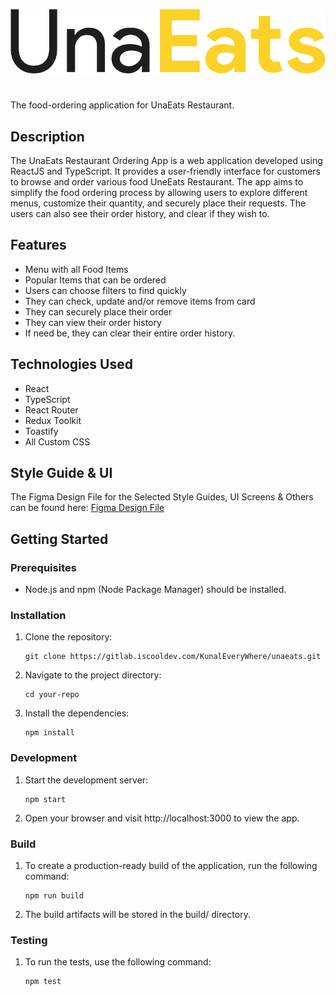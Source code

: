![UnaEats Image](./unaeats/src/assets/icons/icon-unaeats.png)

# 
The food-ordering application for UnaEats Restaurant.

## Description

The UnaEats Restaurant Ordering App is a web application developed using ReactJS and TypeScript. It provides a user-friendly interface for customers to browse and order various food UneEats Restaurant. The app aims to simplify the food ordering process by allowing users to explore different menus, customize their quantity, and securely place their requests. The users can also see their order history, and clear if they wish to.

## Features

- Menu with all Food Items
- Popular Items that can be ordered
- Users can choose filters to find quickly
- They can check, update and/or remove items from card
- They can securely place their order
- They can view their order history
- If need be, they can clear their entire order history.

## Technologies Used

- React
- TypeScript
- React Router
- Redux Toolkit
- Toastify
- All Custom CSS

## Style Guide & UI
The Figma Design File for the Selected Style Guides, UI Screens & Others can be found here: [Figma Design File](https://www.figma.com/file/zE2WL9Jxy2EdB9wbm1fWNm/UnaEats?type=design&node-id=0%3A1&t=EAGJS2iYMPOi3Ior-1)

## Getting Started

### Prerequisites

- Node.js and npm (Node Package Manager) should be installed.

### Installation

1. Clone the repository:

   ```shell
   git clone https://gitlab.iscooldev.com/KunalEveryWhere/unaeats.git
2. Navigate to the project directory:
   
   ```shell
   cd your-repo
3. Install the dependencies:
   
   ```shell
   npm install
### Development

1. Start the development server:

   ```shell
   npm start
2. Open your browser and visit http://localhost:3000 to view the app.

### Build

1. To create a production-ready build of the application, run the following command:

   ```shell
   npm run build
2. The build artifacts will be stored in the build/ directory.

### Testing

1. To run the tests, use the following command:

   ```shell
   npm test
